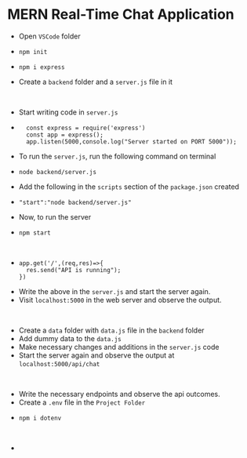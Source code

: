 # MERN Real-Time Chat Application

* Open `VSCode` folder
*     npm init
*     npm i express
* Create a `backend` folder and a `server.js` file in it
<br>

* Start writing code in `server.js`
* ```
    const express = require('express')
    const app = express();
    app.listen(5000,console.log("Server started on PORT 5000"));
  ```
* To run the `server.js`, run the following command on terminal
*     node backend/server.js
* Add the following in the `scripts` section of the `package.json` created
*     "start":"node backend/server.js"
* Now, to run the server
*     npm start
<br>

* ```
  app.get('/',(req,res)=>{
    res.send("API is running");
  })
  ```
* Write the above in the `server.js` and start the server again.
* Visit `localhost:5000` in the web server and observe the output.
<br>

* Create a `data` folder with `data.js` file in the `backend` folder
* Add dummy data to the `data.js`
* Make necessary changes and additions in the `server.js` code
* Start the server again and observe the output at `localhost:5000/api/chat`
<br>

* Write the necessary endpoints and observe the api outcomes.
* Create a `.env` file in the `Project Folder`
*     npm i dotenv
<br>

*


